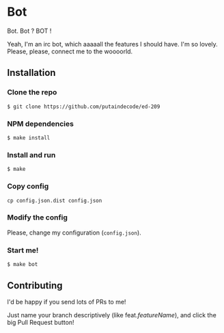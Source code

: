 Bot
===

Bot. Bot ? BOT !

Yeah, I'm an irc bot, which aaaaall the features I should have. I'm so lovely.
Please, please, connect me to the woooorld.

## Installation

### Clone the repo

    $ git clone https://github.com/putaindecode/ed-209

### NPM dependencies

    $ make install

### Install and run 

    $ make

### Copy config

    cp config.json.dist config.json

### Modify the config

Please, change my configuration (`config.json`).

### Start me!

    $ make bot

## Contributing

I'd be happy if you send lots of PRs to me!

Just name your branch descriptively (like feat.*featureName*), and click the
big Pull Request button!


